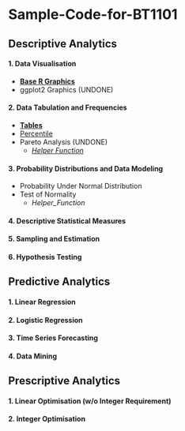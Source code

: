 # Sample-Code-for-BT1101
## Descriptive Analytics
#### 1. Data Visualisation
- [**Base R Graphics**](1-1.md)
- ggplot2 Graphics (UNDONE)
#### 2. Data Tabulation and Frequencies
- [**Tables**](1-2.md)
- [Percentile]([SC]-Descriptive-Analytics/[SC]-Data-Visualisation/[M]-Percentile.md)
- Pareto Analysis (UNDONE)
  - [_Helper Function_]([SC]-Descriptive-Analytics/[SC]-Data-Visualisation/[HF]-Pareto-Analysis.md)
#### 3. Probability Distributions and Data Modeling
- Probability Under Normal Distribution
- Test of Normality
  - _Helper_Function_
#### 4. Descriptive Statistical Measures
#### 5. Sampling and Estimation
#### 6. Hypothesis Testing
## Predictive Analytics
#### 1. Linear Regression
#### 2. Logistic Regression
#### 3. Time Series Forecasting
#### 4. Data Mining
## Prescriptive Analytics
#### 1. Linear Optimisation (w/o Integer Requirement)
#### 2. Integer Optimisation
